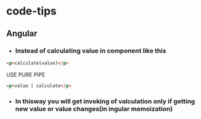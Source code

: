 # code-tips
## Angular
- ### Instead of calculating value in component like this
```html
<p>calculate(value)</p>
```
USE PURE PIPE
```html
<p>value | calculate</p>
```
- ### In thisway you will get invoking of valculation only if getting new value or value changes(in ingular memoization)
